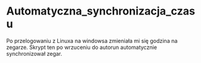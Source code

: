 # Automatyczna_synchronizacja_czasu

Po przelogowaniu z Linuxa na windowsa zmieniała mi się godzina na zegarze. Skrypt ten po wrzuceniu do autorun automatycznie synchronizował zegar. 
